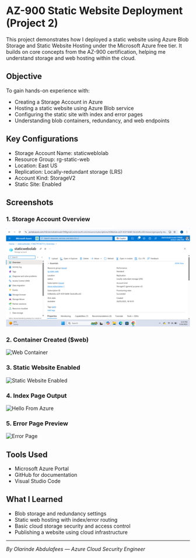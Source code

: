 # AZ-900 Static Website Deployment (Project 2)

This project demonstrates how I deployed a static website using Azure Blob Storage and Static Website Hosting under the Microsoft Azure free tier. It builds on core concepts from the AZ-900 certification, helping me understand storage and web hosting within the cloud.

## Objective

To gain hands-on experience with:
- Creating a Storage Account in Azure
- Hosting a static website using Azure Blob service
- Configuring the static site with index and error pages
- Understanding blob containers, redundancy, and web endpoints

## Key Configurations

- Storage Account Name: staticweblolab  
- Resource Group: rg-static-web  
- Location: East US  
- Replication: Locally-redundant storage (LRS)  
- Account Kind: StorageV2  
- Static Site: Enabled  

## Screenshots

### 1. Storage Account Overview  
![Storage Account Overview](01-storage-account-overview.png)

### 2. Container Created ($web)  
![Web Container](02-web-container.png)

### 3. Static Website Enabled  
![Static Website Enabled](03-static-website-enabled.png)

### 4. Index Page Output  
![Hello From Azure](04-index-page.png)

### 5. Error Page Preview  
![Error Page](05-error-page.png)

## Tools Used

- Microsoft Azure Portal  
- GitHub for documentation  
- Visual Studio Code 

## What I Learned

- Blob storage and redundancy settings  
- Static web hosting with index/error routing  
- Basic cloud storage security and access control  
- Publishing a website using cloud infrastructure  

  

---

*By Olarinde Abdulafees — Azure Cloud Security Engineer*
